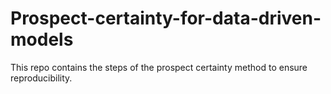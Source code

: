 # Prospect-certainty-for-data-driven-models
This repo contains the steps of the prospect certainty method to ensure reproducibility. 
